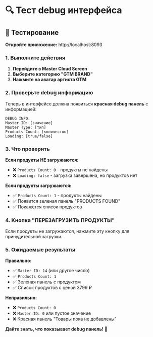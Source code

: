 # 🔍 Тест debug интерфейса

## 📱 Тестирование

**Откройте приложение:** http://localhost:8093

### 1. Выполните действия
1. **Перейдите в Master Cloud Screen**
2. **Выберите категорию "GTM BRAND"**
3. **Нажмите на аватар артиста GTM**

### 2. Проверьте debug информацию

Теперь в интерфейсе должна появиться **красная debug панель** с информацией:

```
DEBUG INFO:
Master ID: [значение]
Master Type: [тип]
Products Count: [количество]
Loading: [true/false]
```

### 3. Что проверить

**Если продукты НЕ загружаются:**
- ❌ `Products Count: 0` - продукты не найдены
- ❌ `Loading: false` - загрузка завершена, но продуктов нет

**Если продукты загружаются:**
- ✅ `Products Count: 1` - продукты найдены
- ✅ Появится зеленая панель "PRODUCTS FOUND"
- ✅ Покажется список продуктов

### 4. Кнопка "ПЕРЕЗАГРУЗИТЬ ПРОДУКТЫ"

Если продукты не загружаются, нажмите эту кнопку для принудительной загрузки.

### 5. Ожидаемые результаты

**Правильно:**
- ✅ `Master ID: 14` (или другое число)
- ✅ `Products Count: 1`
- ✅ Зеленая панель с продуктом
- ✅ Список продуктов с ценой 3799 ₽

**Неправильно:**
- ❌ `Products Count: 0`
- ❌ `Master ID: 0` или пустое значение
- ❌ Красная панель "Товары пока не добавлены"

**Дайте знать, что показывает debug панель! 🚀** 